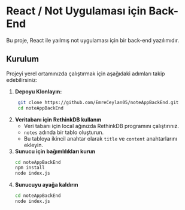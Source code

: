 # React / Not Uygulaması için Back-End

Bu proje, React ile yaılmış not uygulaması için bir back-end yazılımıdır.

## Kurulum
Projeyi yerel ortamınızda çalıştırmak için aşağıdaki adımları takip edebilirsiniz:
1. **Depoyu Klonlayın:**
   ```bash
    git clone https://github.com/EmreCeylan05/noteAppBackEnd.git
    cd noteAppBackEnd
2. **Veritabanı için RethinkDB kullanın**
   - Veri tabanı için local ağınızda RethinkDB programını çalıştırınız.
   - `notes` adında bir tablo oluşturun.
   - Bu tabloya ikincil anahtar olarak `title` ve `content` anahtarlarını ekleyin.
3. **Sunucu için bağımlılıkları kurun**
    ```bash
    cd noteAppBackEnd
    npm install
    node index.js
4. **Sunucuyu ayağa kaldırın**
    ```bash
    cd noteAppBackEnd
    node index.js
